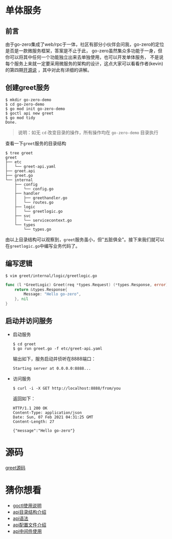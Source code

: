 # 单体服务

## 前言
由于go-zero集成了web/rpc于一体，社区有部分小伙伴会问我，go-zero的定位是否是一款微服务框架，答案是不止于此，
go-zero虽然集众多功能于一身，但你可以将其中任何一个功能独立出来去单独使用，也可以开发单体服务，
不是说每个服务上来就一定要采用微服务的架构的设计，这点大家可以看看作者(kevin)的第四期[开源说](https://www.bilibili.com/video/BV1Jy4y127Xu) ，其中对此有详细的讲解。

## 创建greet服务

```shell
$ mkdir go-zero-demo
$ cd go-zero-demo
$ go mod init go-zero-demo
$ goctl api new greet
$ go mod tidy
Done.
```

> 说明：如无 `cd` 改变目录的操作，所有操作均在 `go-zero-demo` 目录执行

查看一下`greet`服务的目录结构
```shell
$ tree greet
greet
├── etc
│   └── greet-api.yaml
├── greet.api
├── greet.go
└── internal
    ├── config
    │   └── config.go
    ├── handler
    │   ├── greethandler.go
    │   └── routes.go
    ├── logic
    │   └── greetlogic.go
    ├── svc
    │   └── servicecontext.go
    └── types
        └── types.go
```
由以上目录结构可以观察到，`greet`服务虽小，但"五脏俱全"。接下来我们就可以在`greetlogic.go`中编写业务代码了。

## 编写逻辑
```shell
$ vim greet/internal/logic/greetlogic.go 
```
```go
func (l *GreetLogic) Greet(req *types.Request) (*types.Response, error) {
	return &types.Response{
		Message: "Hello go-zero",
	}, nil
}
```

## 启动并访问服务

* 启动服务

  ```shell
  $ cd greet
  $ go run greet.go -f etc/greet-api.yaml
  ```

  输出如下，服务启动并侦听在8888端口：

  ```text
  Starting server at 0.0.0.0:8888...
  ```

* 访问服务

  ```shell
  $ curl -i -X GET http://localhost:8888/from/you
  ```
    
  返回如下：

  ```text
  HTTP/1.1 200 OK
  Content-Type: application/json
  Date: Sun, 07 Feb 2021 04:31:25 GMT
  Content-Length: 27
    
  {"message":"Hello go-zero"}
    ```

# 源码
[greet源码](https://github.com/zeromicro/go-zero-demo/tree/master/greet)

# 猜你想看
* [goctl使用说明](goctl.md)
* [api目录结构介绍](api-dir.md)
* [api语法](api-grammar.md)
* [api配置文件介绍](api-config.md)
* [api中间件使用](middleware.md)
